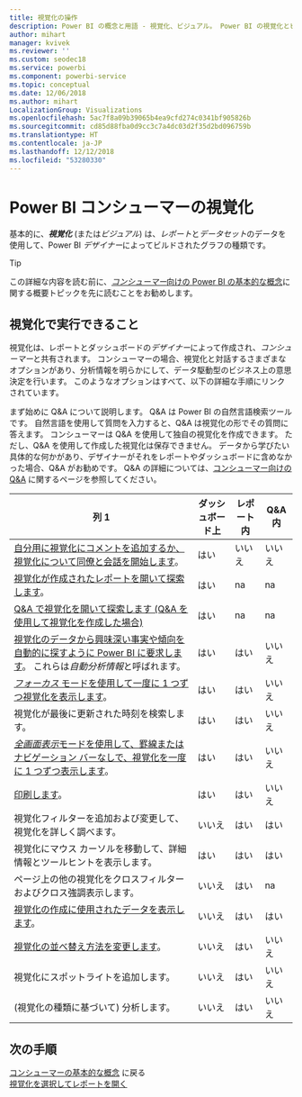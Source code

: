 ```yaml
---
title: 視覚化の操作
description: Power BI の概念と用語 - 視覚化、ビジュアル。 Power BI の視覚化とビジュアルの概要。
author: mihart
manager: kvivek
ms.reviewer: ''
ms.custom: seodec18
ms.service: powerbi
ms.component: powerbi-service
ms.topic: conceptual
ms.date: 12/06/2018
ms.author: mihart
LocalizationGroup: Visualizations
ms.openlocfilehash: 5ac7f8a09b39065b4ea9cfd274c0341bf905826b
ms.sourcegitcommit: cd85d88fba0d9cc3c7a4dc03d2f35d2bd096759b
ms.translationtype: HT
ms.contentlocale: ja-JP
ms.lasthandoff: 12/12/2018
ms.locfileid: "53280330"
---
```

# <a name="visualizations-for-power-bi-consumers"></a>Power BI **コンシューマー**の視覚化

基本的に、***視覚化*** (または*ビジュアル*) は、*レポート*と*データセット*のデータを使用して、Power BI *デザイナー*によってビルドされたグラフの種類です。 

> [!TIP]
> この詳細な内容を読む前に、[*コンシューマー*向けの Power BI の基本的な概念](end-user-basic-concepts.md)に関する概要トピックを先に読むことをお勧めします。

## <a name="what-can-i-do-with-visualizations"></a>視覚化で実行できること

視覚化は、レポートとダッシュボードの*デザイナー*によって作成され、*コンシューマー*と共有されます。 コンシューマーの場合、視覚化と対話するさまざまなオプションがあり、分析情報を明らかにして、データ駆動型のビジネス上の意思決定を行います。 このようなオプションはすべて、以下の詳細な手順にリンクされています。

まず始めに Q&A について説明します。 Q&A は Power BI の自然言語検索ツールです。 自然言語を使用して質問を入力すると、Q&A は視覚化の形でその質問に答えます。 コンシューマーは Q&A を使用して独自の視覚化を作成できます。 ただし、Q&A を使用して作成した視覚化は保存できません。 データから学びたい具体的な何かがあり、デザイナーがそれをレポートやダッシュボードに含めなかった場合、Q&A がお勧めです。 Q&A の詳細については、[コンシューマー向けの Q&A](end-user-q-and-a.md) に関するページを参照してください。



|列 1  |ダッシュボード上  |レポート内  | Q&A 内
|---------|---------|---------|--------|
|[自分用に視覚化にコメントを追加するか、視覚化について同僚と会話を開始します](end-user-comment.md)。     |  はい       |   いいえ      |  いいえ  |
|[視覚化が作成されたレポートを開いて探索します](end-user-tiles.md)。     |    はい     |   na      |  na |
|[Q&A で視覚化を開いて探索します (Q&A を使用して視覚化を作成した場合)](end-user-q-and-a.md)     |   はい      |   na      |  na  |
|[視覚化のデータから興味深い事実や傾向を自動的に探すように Power BI に要求します](end-user-insights.md)。  これらは*自動分析情報*と呼ばれます。     |    はい     |   はい      | いいえ   |
|[*フォーカス* モードを使用して一度に 1 つずつ視覚化を表示します](end-user-focus.md)。     | はい        |   はい      | いいえ  |
|視覚化が最後に更新された時刻を検索します。     |  はい       |    はい     | いいえ  |
|[*全画面表示*モードを使用して、罫線またはナビゲーション バーなしで、視覚化を一度に 1 つずつ表示します](end-user-focus.md)。     |   はい      |  はい       | いいえ  |
|[印刷します](end-user-print.md)。     |  はい       |   はい      | いいえ  |
|視覚化フィルターを追加および変更して、視覚化を詳しく調べます。     |    いいえ     |   はい      | はい  |
|視覚化にマウス カーソルを移動して、詳細情報とツールヒントを表示します。     |    はい     |   はい      | はい  |
|ページ上の他の視覚化をクロスフィルターおよびクロス強調表示します。     |   いいえ      |   はい      | na  |
|[視覚化の作成に使用されたデータを表示します](end-user-show-data.md)。     |  いいえ       |   はい      | はい  |
| [視覚化の並べ替え方法を変更します](end-user-search-sort.md)。 | いいえ  | はい  | いいえ  |
| 視覚化にスポットライトを追加します。 | いいえ  | はい  |  いいえ |
| (視覚化の種類に基づいて) 分析します。 | いいえ  | はい  | いいえ  |

## <a name="next-steps"></a>次の手順
[コンシューマーの基本的な概念](end-user-basic-concepts.md)  に戻る  
[視覚化を選択してレポートを開く](end-user-report-open.md)